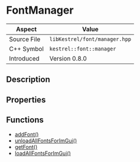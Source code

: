 # FontManager
| Aspect | Value |
| --- | --- |
| Source File | `libKestrel/font/manager.hpp` |
| C++ Symbol | `kestrel::font::manager` |
| Introduced | Version 0.8.0 |
## Description

## Properties

## Functions

 - [addFont()](addFont.md)
 - [unloadAllFontsForImGui()](unloadAllFontsForImGui.md)
 - [getFont()](getFont.md)
 - [loadAllFontsForImGui()](loadAllFontsForImGui.md)
